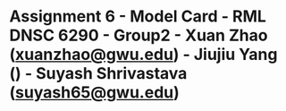 # Assignment 6 - Model Card - RML DNSC 6290 - Group2 - Xuan Zhao (xuanzhao@gwu.edu) - Jiujiu Yang () - Suyash Shrivastava (suyash65@gwu.edu)
